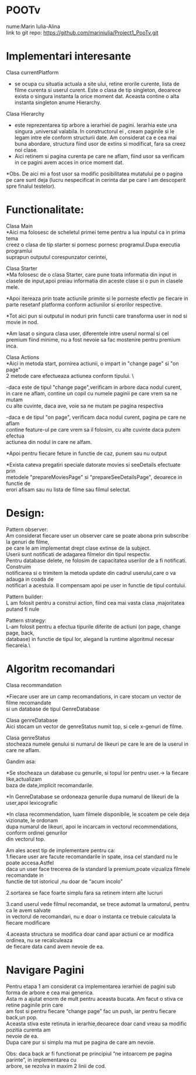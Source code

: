 
#    POOTv
nume:Marin Iulia-Alina\
link to git repo: https://github.com/mariniulia/Proiect1_PooTv.git

# Implementari interesante

Clasa currentPlatform
- se ocupa cu situatia actuala a site ului, retine erorile
  curente, lista de filme curenta si userul curent. Este o clasa de tip singleton,
  deoarece exista o singura instanta la orice moment dat. Aceasta contine o alta
  instanta singleton anume Hierarchy.

Clasa Hierarchy
- este reprezentarea tip arbore a ierarhiei de pagini. Ierarhia
  este una singura ,universal valabila. In constructorul ei , cream paginile si le
  legam intre ele conform structurii date. Am considerat ca e cea mai buna abordare,
  structura fiind usor de extins si modificat, fara sa creez noi clase.
- Aici retinem si pagina curenta pe care ne aflam, fiind usor sa verificam in ce
  pagini avem acces in orice moment dat.


*Obs. De aici mi a fost usor sa modific posibilitatea mutatului pe o pagina pe care
sunt deja (lucru nespecificat in cerinta dar pe care l am descoperit spre finalul testelor).

# Functionalitate:
Clasa Main\
*Aici ma folosesc de scheletul primei teme pentru a lua inputul ca in prima tema\
creez o clasa de tip starter si pornesc pornesc programul.Dupa executia programlui \
suprapun outputul corespunzator cerintei,

Clasa Starter\
*Ma folosesc de o clasa Starter, care pune toata informatia din input in clasele
de input,apoi preiau informatia din aceste clase si o pun in clasele mele.

*Apoi itereaza prin toate actiunile primite si le porneste efectiv pe fiecare in parte
resetanf platforma conform actiunilor si erorilor respective.

*Tot aici pun si outputul in noduri prin functii care transforma user in nod si
movie in nod.

*Am lasat o singura clasa user, diferentele intre userul normal si cel premium
fiind minime, nu a fost nevoie sa fac mostenire pentru premium inca.

Clasa Actions\
*Aici in metoda start, pornirea actiunii, o impart in "change page" si "on page"\
2 metode care efectueaza actiunea conform tipului. \

-daca este de tipul "change page",verificam in arbore daca nodul curent,\
in care ne aflam, contine un copil cu numele paginii pe care vrem sa ne mutam\
cu alte cuvinte, daca ave, voie sa ne mutam pe pagina respectiva

-daca e de tipul "on page", verificam daca nodul curent, pagina pe care ne aflam \
contine feature-ul pe care vrem sa il folosim, cu alte cuvinte daca putem efectua\
actiunea din nodul in care ne alfam.

*Apoi pentru fiecare feture in functie de caz, punem sau nu output

*Exista cateva pregatiri speciale datorate movies si seeDetails efectuate prin\
metodele "prepareMoviesPage" si "prepareSeeDetailsPage", deoarece in functie de\
erori afisam sau nu lista de filme sau filmul selectat.

# Design:
Pattern observer:\
Am considerat fiecare user un observer care se poate abona prin subscribe la genuri de filme,\
pe care le am implementat drept clase extinse de la subject.\
Userii sunt notificati de adagarea filmelor din tipul respectiv.\
Pentru database delete, ne folosim de capacitatea userilor de a fi notificati. Construim \
notificarea si o trimitem la metoda update din cadrul userului,care o va adauga in coada de\
notificari a acestuia. Il compensam apoi pe user in functie de tipul contului.

Pattern builder:\
L am folosit pentru a construi action, fiind cea mai vasta clasa ,majoritatea putand fi nule

Pattern strategy:\
L-am folosit pentru a efectua tipurile diferite de actiuni (on page, change page, back,\
database) in functie de tipul lor, alegand la runtime algoritmul necesar fiecareia.\

# Algoritm recomandari
Clasa recommandation

*Fiecare user are un camp recomandations, in care stocam un vector de filme recomandate \
si un database de tipul GenreDatabase

Clasa genreDatabase\
Aici stocam un vector de genreStatus numit top, si cele x-genuri de filme. 

Clasa genreStatus\
stocheaza numele genului si numarul de likeuri pe care le are de la userul in care ne aflam.

Gandim asa:

*Se stocheaza un database cu genurile, si topul lor pentru user.-> la fiecare like,actualizam\
baza de date,implicit recomandarile.

*In GenreDatabase se ordoneaza genurile dupa numarul de likeuri de la user,apoi lexicografic

*In clasa recommendation, luam filmele disponibile, le scoatem pe cele deja vizionate, le ordonam\
dupa numarul de likeuri, apoi le incarcam in vectorul recommendations, conform ordinei genurilor\
din vectorul top.

Am ales acest tip de implementare pentru ca:\
1.fiecare user are facute recomandarile in spate, insa cel standard nu le poate accesa.Astfel\
daca un user face trecerea de la standard la premium,poate vizualiza filmele recomandate in \
functie de tot istoricul ,nu doar de “acum incolo”

2.sortarea se face foarte simplu fara sa retinem intern alte lucruri

3.cand userul vede filmul recomandat, se trece automat la urmatorul, pentru ca le avem salvate\
in vectorul de recomandari, nu e doar o instanta ce trebuie calculata la fiecare modificare

4.aceasta structura se modifica doar cand apar actiuni ce ar modifica ordinea, nu se recalculeaza\
de fiecare data cand avem nevoie de ea.

# Navigare Pagini

Pentru etapa 1 am considerat ca implementarea ierarhiei de pagini sub forma de arbore e cea mai
generica.\
Asta m a ajutat enorm de mult pentru aceasta bucata. Am facut o stiva ce retine paginile prin care\
am fost si pentru fiecare “change page” fac un push, iar pentru fiecare back,un pop.\
Aceasta stiva este retinuta in ierarhie,deoarece doar cand vreau sa modific pozitia curenta am\
nevoie de ea.\
Dupa care pur si simplu ma mut pe pagina de care am nevoie.

Obs: daca back ar fi functionat pe principiul “ne intoarcem pe pagina parinte”, in implementarea cu \
arbore, se rezolva in maxim 2 linii de cod.
